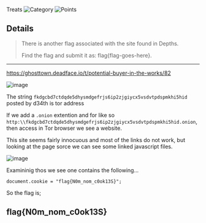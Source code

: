 Treats
![Category](http://img.shields.io/badge/Category-Hybrid-orange?style=for-the-badge) ![Points](http://img.shields.io/badge/Points-80-brightgreen?style=for-the-badge)

## Details

>There is another flag associated with the site found in Depths. 
>
>Find the flag and submit it as: flag{flag-goes-here}.
---

https://ghosttown.deadface.io/t/potential-buyer-in-the-works/82


![image](https://user-images.githubusercontent.com/73170900/137755260-63cf46a9-57bc-4295-877c-76ec11e84dda.png)

The string `fkdgcbd7ctdqde5dhysmdgefrjs6ip2zjgiycx5vsdvtpdspmkhi5hid` posted by d34th is tor address

If we add a `.onion` extention and for like so `http:\\fkdgcbd7ctdqde5dhysmdgefrjs6ip2zjgiycx5vsdvtpdspmkhi5hid.onion`, then access in Tor browser we see a website.

This site seems fairly innocuous and most of the links do not work, but looking at the page sorce we can see some linked javascript files.

![image](https://user-images.githubusercontent.com/73170900/137818556-007168f5-2439-423a-867a-51f8686a94cc.png)

Examininig thos we see one contains the following...

```
document.cookie = "flag{N0m_nom_c0ok13S}";

```

So the flag is;

## flag{N0m_nom_c0ok13S}
